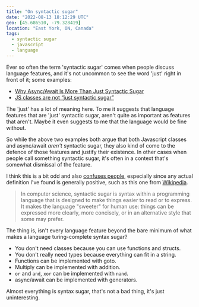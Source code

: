 ```yaml
---
title: "On syntactic sugar"
date: "2022-08-13 18:12:29 UTC"
geo: [45.686510, -79.328419]
location: "East York, ON, Canada"
tags:
  - syntactic sugar
  - javascript
  - language
---
```


Ever so often the term 'syntactic sugar' comes when people discuss language
features, and it's not uncommon to see the word 'just' right in front of it;
some examples:

* [Why Async/Await Is More Than Just Syntactic Sugar][1]
* [JS classes are not “just syntactic sugar”][2]

The 'just' has a lot of meaning here. To me it suggests that language features
that are 'just' syntactic sugar, aren't quite as important as features that
aren't. Maybe it even suggests to me that the language would be fine without.

So while the above two examples both argue that both Javascript classes and
async/await _aren't_ syntactic sugar, they also kind of come to the defence
of those features and justify their existence. In other cases when people
call something syntactic sugar, it's often in a context that's somewhat
dismissal of the feature.

I think this is a bit odd and also [confuses people][3], especially since any
actual definition I've found is generally positive, such as this one from
[Wikipedia][4].

> In computer science, syntactic sugar is syntax within a programming language
> that is designed to make things easier to read or to express. It makes the
> language "sweeter" for human use: things can be expressed more clearly, more
> concisely, or in an alternative style that some may prefer.

The thing is, isn't every language feature beyond the bare minimum of what
makes a language turing-complete syntax sugar?

* You don't need classes because you can use functions and structs.
* You don't really need types because everything can fit in a string.
* Functions can be implemented with goto.
* Multiply can be implemented with addition.
* `or` and `and`, `xor` can be implemented with `nand`.
* async/await can be implemented with generators.

Almost everything is syntax sugar, that's not a bad thing, it's just
uninteresting.

[1]: https://www.zhenghao.io/posts/await-vs-promise 
[2]: https://webreflection.medium.com/js-classes-are-not-just-syntactic-sugar-28690fedf078
[3]: https://dev.to/jenc/shtpost-can-we-stop-saying-syntactic-sugar-3i4j
[4]: https://en.wikipedia.org/wiki/Syntactic_sugar
